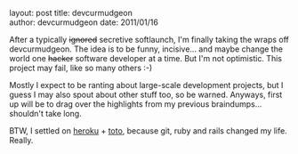layout: post
title: devcurmudgeon	
author: devcurmudgeon
date: 2011/01/16

After a typically <strike>ignored</strike> secretive softlaunch, I'm finally taking the wraps off devcurmudgeon. The idea is to be funny, incisive... and maybe change the world one <strike>hacker</strike> software developer at a time. But I'm not optimistic. This project may fail, like so many others :-) 

Mostly I expect to be ranting about large-scale development projects, but I guess I may also spout about other stuff too, so be warned. Anyways, first up will be to drag over the highlights from my previous braindumps... shouldn't take long.

BTW, I settled on [heroku](http://heroku.com) + [toto](http://cloudhead.io/toto), because git, ruby and rails changed my life. Really. 




